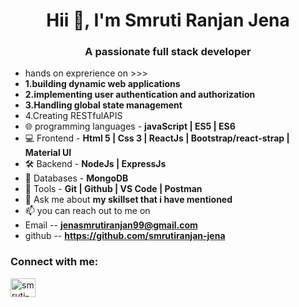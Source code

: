 <h1 align="center">Hii 👋, I'm Smruti Ranjan Jena</h1>
<h3 align="center">A passionate full stack developer</h3>

- hands on exprerience on >>>
- **1.building dynamic web applications**
- **2.implementing user authentication and authorization**
- **3.Handling global state management**
- 4.Creating RESTfulAPIS
- 🌐 programming languages - **javaScript | ES5 | ES6**
- 💻 Frontend - **Html 5 | Css 3 | ReactJs | Bootstrap/react-strap | Material UI**
- 🛠️ Backend - **NodeJs | ExpressJs**
- 🔭 Databases - **MongoDB**
- 🔧 Tools - **Git | Github | VS Code | Postman**
- 💬 Ask me about **my skillset that i have mentioned**
- 📫  you can reach out to me on
- Email -- **jenasmrutiranjan99@gmail.com**
- github -- **https://github.com/smrutiranjan-jena** 
<h3 align="left">Connect with me:</h3>
<p align="left">
<a href="https://linkedin.com/in/smruti-ranjan-jena-3ab065258" target="blank"><img align="center" src="https://raw.githubusercontent.com/rahuldkjain/github-profile-readme-generator/master/src/images/icons/Social/linked-in-alt.svg" alt="smruti-ranjan-jena-3ab065258" height="30" width="40" /></a>
</p>

